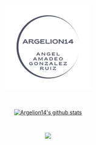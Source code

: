 <p align="center"><a href="https://www.linkedin.com/in/angel-amadeo-gonzalez-ruiz/"><img width="45%" src="./imgs/argelion14.png" /></a></p>

<br />
<p align="center">
  <a href="https://github.com/argelion14"><img src="https://github-readme-stats.vercel.app/api/?username=argelion14&show_icons=true\&title_color=fff\&icon_color=DAFBE1\&text_color=DAFBE1\&bg_color=DAFBE1" alt="Argelion14's github stats"></a>
</p>
<br />


<p align="center">
  <a href="https://github.com/argelion14">
    <img src="https://komarev.com/ghpvc/?username=argelion14&color=blue&style=flat)" />
  </a>
</p>
